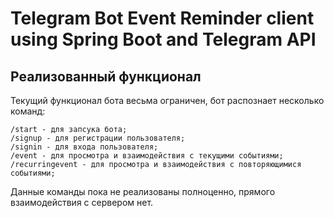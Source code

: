# Telegram Bot Event Reminder client using Spring Boot and Telegram API
## Реализованный функционал
Текущий функционал бота весьма ограничен, бот распознает несколько команд:
```
/start - для запсука бота;
/signup - для регистрации пользователя;
/signin - для входа пользователя;
/event - для просмотра и взаимодействия с текущими событиями;
/recurringevent - для просмотра и взаимодействия с повторяющимися событиями;
```
Данные команды пока не реализованы полноценно, прямого взаимодействия с сервером нет.
